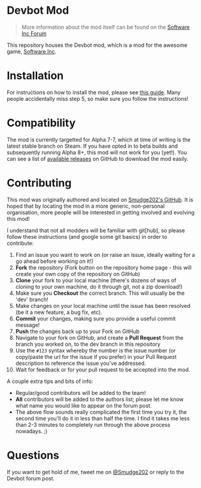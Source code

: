 # Devbot Mod

> More information about the mod itself can be found on the [Software Inc Forum](http://softwareinc.coredumping.com/forum/index.php?topic=519.0)

This repository houses the Devbot mod, which is a mod for the awesome game, [Software Inc](softwareinc.coredumping.com).

# Installation

For instructions on how to install the mod, please see [this guide](http://softwareinc.coredumping.com/forum/index.php?topic=258.0). Many people accidentally miss step 5, so make sure you follow the instructions!

# Compatibility

The mod is currently targetted for Alpha 7-7, which at time of writing is the latest stable branch on Steam. If you have opted in to beta builds and subsequently running Alpha 8+, this mod will not work for you (yet!). You can see a list of [available releases](https://github.com/software-inc-modding/devbot/releases) on GitHub to download the mod easily.

# Contributing

This mod was originally authored and located on [Smudge202's GitHub](https://github.com/smudge202). It is hoped that by locating the mod in a more generic, non-personal organisation, more people will be interested in getting involved and evolving this mod!

I understand that not all modders will be familiar with git[hub], so please follow these instructions (and google some git basics) in order to contribute:

1. Find an issue you want to work on (or raise an issue, ideally waiting for a go ahead before working on it!)
1. **Fork** the repository (Fork button on the repository home page - this will create your own copy of the repository on GitHub)
1. **Clone** your fork to your local machine (there's dozens of ways of cloning to your own machine, do it through git, not a zip download!)
1. Make sure you **Checkout** the correct branch. This will usually be the 'dev' branch!
1. Make changes on your local machine until the issue has been resolved (be it a new feature, a bug fix, etc).
1. **Commit** your changes, making sure you provide a useful commit message!
1. **Push** the changes back up to your Fork on GitHub
1. Navigate to your fork on GitHub, and create a **Pull Request** from the branch you worked on, to the dev branch in this repository
1. Use the `#123` syntax whereby the number is the issue number (or copy/paste the url for the issue if you prefer) in your Pull Request description to reference the issue you've addressed.
1. Wait for feedback or for your pull request to be accepted into the mod.
 
A couple extra tips and bits of info:

* Regular/good contributors will be added to the team!
* **All** contributors will be added to the authors list; please let me know what name you would like to appear on the forum post.
* The above flow sounds really complicated the first time you try it, the second time you'll do it in less than half the time. I find it takes me less than 2-3 minutes to completely run through the above process nowadays. ;)

# Questions

If you want to get hold of me, tweet me on [@Smudge202](https://twitter.com/smudge202) or reply to the Devbot forum post.
